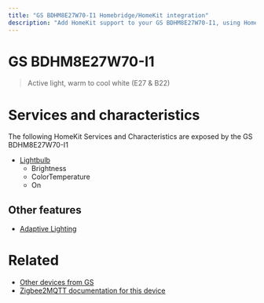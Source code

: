 ```yaml
---
title: "GS BDHM8E27W70-I1 Homebridge/HomeKit integration"
description: "Add HomeKit support to your GS BDHM8E27W70-I1, using Homebridge, Zigbee2MQTT and homebridge-z2m."
---
```

<!---
This file has been GENERATED using src/docgen/docgen.ts
DO NOT EDIT THIS FILE MANUALLY!
-->
# GS BDHM8E27W70-I1
> Active light, warm to cool white (E27 & B22)


# Services and characteristics
The following HomeKit Services and Characteristics are exposed by
the GS BDHM8E27W70-I1

* [Lightbulb](../../light.md)
  * Brightness
  * ColorTemperature
  * On


## Other features
* [Adaptive Lighting](../../light.md)


# Related
* [Other devices from GS](../index.md#gs)
* [Zigbee2MQTT documentation for this device](https://www.zigbee2mqtt.io/devices/BDHM8E27W70-I1.html)